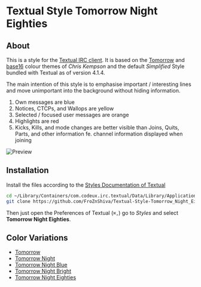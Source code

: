 # Textual Style Tomorrow Night Eighties

## About

This  is a style for the [Textual IRC client](http://www.codeux.com/textual/).
It is based on the [Tomorrow](https://github.com/ChrisKempson/Tomorrow-Theme) and [base16](https://github.com/chriskempson/base16) colour themes of *Chris Kempson* and the default *Simplified* Style bundled with Textual as of version 4.1.4.

The main intention of this style is to emphasise important / interesting lines and move unimportant into the background without hiding information.

1. Own messages are blue
2. Notices, CTCPs, and Wallops are yellow
3. Selected / focused user messages are orange
4. Highlights are red
5. Kicks, Kills, and mode changes are better visible than Joins, Quits, Parts, and other information fe. channel information displayed when joining

![Preview](https://github.com/FroZnShiva/Textual-Style-Tomorrow_Night_Eighties/raw/master/preview.png)

## Installation

Install the files according to the [Styles Documentation of Textual](http://www.codeux.com/textual/wiki/Styles.wiki)

```sh
cd ~/Library/Containers/com.codeux.irc.textual/Data/Library/Application\ Support/Textual\ IRC/Styles/
git clone https://github.com/FroZnShiva/Textual-Style-Tomorrow_Night_Eighties.git Tomorrow\ Night\ Eighties
```

Then just open the Preferences of Textual (`⌘,`) go to *Styles* and select **Tomorrow Night Eighties**.

## Color Variations

* [Tomorrow](https://github.com/FroZnShiva/Textual-Style-Tomorrow)
* [Tomorrow Night](https://github.com/FroZnShiva/Textual-Style-Tomorrow_Night)
* [Tomorrow Night Blue](https://github.com/FroZnShiva/Textual-Style-Tomorrow_Night_Blue)
* [Tomorrow Night Bright](https://github.com/FroZnShiva/Textual-Style-Tomorrow_Night_Bright)
* [Tomorrow Night Eighties](https://github.com/FroZnShiva/Textual-Style-Tomorrow_Night_Eighties)
